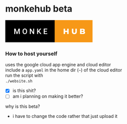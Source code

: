 # monkehub beta

![hehe](/monke-hub.svg)

### How to host yourself

uses the google cloud app engine and cloud editor  
include a `app.yaml` in the home dir (`~`) of the cloud editor  
run the script with  
`./website.sh`  
- [x] is this shit?
- [ ] am i planning on making it better?  
  
why is this beta?
 - i have to change the code rather that just upload it

